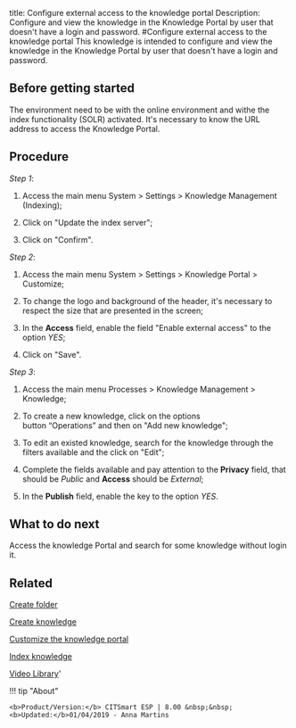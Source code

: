 title: Configure external access to the knowledge portal
Description: Configure and view the knowledge in the Knowledge Portal by user that doesn't have a login and password.
#Configure external access to the knowledge portal
This knowledge is intended to configure and view the knowledge in the Knowledge Portal by user that doesn't have a login and password.


Before getting started
--------------------------

The environment need to be with the online environment and withe the index
functionality (SOLR) activated. It's necessary to know the URL address to access
the Knowledge Portal.

Procedure
-------------

*Step 1*:

1.  Access the main menu System \> Settings \> Knowledge Management (Indexing);

2.  Click on "Update the index server";

3.  Click on "Confirm".

*Step 2*:

1.  Access the main menu System \> Settings \> Knowledge Portal \> Customize;

2.  To change the logo and background of the header, it's necessary to respect
    the size that are presented in the screen;

3.  In the **Access** field, enable the field "Enable external access" to the
    option *YES*;

4.  Click on "Save".

*Step 3*:

1.  Access the main menu Processes \> Knowledge Management \> Knowledge;

2.  To create a new knowledge, click on the options button “Operations” and then
    on "Add new knowledge";

3.  To edit an existed knowledge, search for the knowledge through the filters
    available and the click on "Edit";

4.  Complete the fields available and pay attention to the **Privacy** field,
    that should be *Public* and **Access** should be *External*;

5.  In the **Publish** field, enable the key to the option *YES*.

What to do next
---------------

Access the knowledge Portal and search for some knowledge without login it.

Related
-------

[Create folder](/en-us/citsmart-esp-8/processes/knowledge/configuration/create-folder.html)

[Create knowledge](/en-us/citsmart-esp-8/processes/knowledge/use/create-knowledge.html)

[Customize the knowledge portal](/en-us/citsmart-esp-8/platform-administration/environment-configuration/knowledge-portal-customize-knowledge-portal.html)

[Index knowledge](/en-us/citsmart-esp-8/processes/knowledge/configuration/index-knowledge.html)


<i class='fa fa-youtube-play  fa-2x' style='color:#97ce17;vertical-align: middle;'> </i> [Video Library](https://www.youtube.com/playlist?list=PLB5qK2uzf2ROOaL7DsS86sLx4ilNgruEc)'

!!! tip "About"

    <b>Product/Version:</b> CITSmart ESP | 8.00 &nbsp;&nbsp;
    <b>Updated:</b>01/04/2019 - Anna Martins
